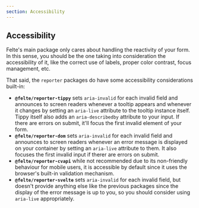 ```yaml
---
section: Accessibility
---
```


## Accessibility

Felte's main package only cares about handling the reactivity of your form. In this sense, you should be the one taking into consideration the accessibility of it, like the correct use of labels, proper color contrast, focus management, etc.

That said, the `reporter` packages do have some accessibility considerations built-in:

- **`@felte/reporter-tippy`** sets `aria-invalid` for each invalid field and announces to screen readers whenever a tooltip appears and whenever it changes by setting an `aria-live` attribute to the tooltip instance itself. Tippy itself also adds an `aria-describedby` attribute to your input. If there are errors on submit, it'll focus the first invalid element of your form.
- **`@felte/reporter-dom`** sets `aria-invalid` for each invalid field and announces to screen readers whenever an error message is displayed on your container by setting an `aria-live` attribute to them. It also focuses the first invalid input if therer are errors on submit.
- **`@felte/reporter-cvapi`** while not recommended due to its non-friendly behaviour for mobile users, it is accessible by default since it uses the browser's built-in validation mechanism.
- **`@felte/reporter-svelte`** sets `aria-invalid` for each invalid field, but doesn't provide anything else like the previous packages since the display of the error message is up to you, so you should consider using `aria-live` appropriately.
